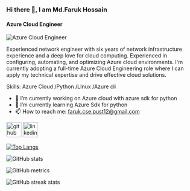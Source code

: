 ### Hi there 👋, I am Md.Faruk Hossain
#### Azure Cloud Engineer 
![Azure Cloud Engineer ](https://www.redbubble.com/i/sticker/Azure-by-bestskins17/105945731.EJUG5)

Experienced network engineer with six years of network infrastructure experience and a deep love for cloud computing. Experienced in configuring, automating, and optimizing Azure cloud environments. I'm currently adopting a full-time Azure Cloud Engineering role where I can apply my technical expertise and drive effective cloud solutions.

Skills: Azure Cloud /Python /LInux /Azure cli 

- 🔭 I’m currently working on Azure cloud with  azure sdk for python  
- 🌱 I’m currently learning Azure  Sdk for python  
- 📫 How to reach me: faruk.cse.pust12@gmail.com 


[<img src='https://cdn.jsdelivr.net/npm/simple-icons@3.0.1/icons/github.svg' alt='github' height='40'>](https://github.com/Faruk1301)  [<img src='https://cdn.jsdelivr.net/npm/simple-icons@3.0.1/icons/linkedin.svg' alt='linkedin' height='40'>](https://www.linkedin.com/in/https://www.linkedin.com/in/md-faruk-hossain-3b73a916b//)  

[![Top Langs](https://github-readme-stats.vercel.app/api/top-langs/?username=Faruk1301)](https://github.com/anuraghazra/github-readme-stats)

![GitHub stats](https://github-readme-stats.vercel.app/api?username=Faruk1301&show_icons=true)  

![GitHub metrics](https://metrics.lecoq.io/Faruk1301)  

![GitHub streak stats](https://streak-stats.demolab.com/?user=Faruk1301)  

